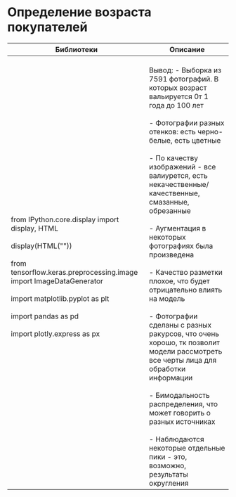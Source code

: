 # Определение возраста покупателей
| Библиотеки | Описание | 
|------------------|----------|
| <br>from IPython.core.display import display, HTML<br><br>display(HTML("<style>.container { width:90% !important; }</style>"))<br><br>from tensorflow.keras.preprocessing.image import ImageDataGenerator<br><br>import matplotlib.pyplot as plt<br><br>import pandas as pd<br><br>import plotly.express as px<br> | <br>Вывод: - Выборка из 7591 фотографий. В которых возраст вальируется 0т 1 года до 100 лет<br><br>- Фотографии разных отенков: есть черно-белые, есть цветные<br><br>- По качеству изображений - все валиурется, есть некачественные/качественные, смазанные, обрезанные<br><br>- Аугментация в некоторых фотографиях была произведена<br><br>- Качество разметки плохое, что будет отрицательно влиять на модель<br><br>- Фотографии сделаны с разных ракурсов, что очень хорошо, тк позволит модели рассмотреть все черты лица для обработки информации<br><br>- Бимодальность распределения, что может говорить о разных источниках<br><br>- Наблюдаются некоторые отдельные пики - это, возможно, результаты округления<br>
